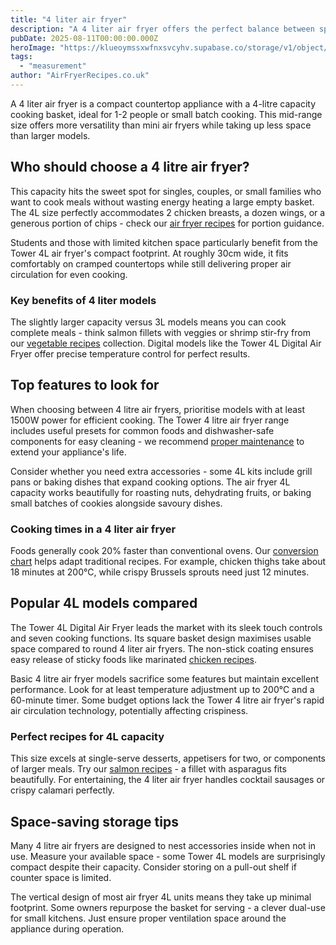 ```yaml
---
title: "4 liter air fryer"
description: "A 4 liter air fryer offers the perfect balance between space and efficiency for smaller households. Whether you're eyeing the Tower 4L Digital model or comparing capacities, we'll help you decide. Find ideal recipes and cooking tips tailored for this compact yet mighty appliance."
pubDate: 2025-08-11T00:00:00.000Z
heroImage: "https://klueoymssxwfnxsvcyhv.supabase.co/storage/v1/object/public/md/4-liter-air-fryer-ea61f91d.png"
tags:
  - "measurement"
author: "AirFryerRecipes.co.uk"
---
```


<p id="">A 4 liter air fryer is a compact countertop appliance with a 4-litre capacity cooking basket, ideal for 1-2 people or small batch cooking. This mid-range size offers more versatility than mini air fryers while taking up less space than larger models.</p><h2 id="">Who should choose a 4 litre air fryer?</h2><p id="">This capacity hits the sweet spot for singles, couples, or small families who want to cook meals without wasting energy heating a large empty basket. The 4L size perfectly accommodates 2 chicken breasts, a dozen wings, or a generous portion of chips - check our <a href="https://www.airfryerrecipe.co.uk/recipes" id="">air fryer recipes</a> for portion guidance.</p><p id="">Students and those with limited kitchen space particularly benefit from the Tower 4L air fryer's compact footprint. At roughly 30cm wide, it fits comfortably on cramped countertops while still delivering proper air circulation for even cooking.</p><h3 id="">Key benefits of 4 liter models</h3><p id="">The slightly larger capacity versus 3L models means you can cook complete meals - think salmon fillets with veggies or shrimp stir-fry from our <a href="https://www.airfryerrecipe.co.uk/recipe-category/vegetables" id="">vegetable recipes</a> collection. Digital models like the Tower 4L Digital Air Fryer offer precise temperature control for perfect results.</p><h2 id="">Top features to look for</h2><p id="">When choosing between 4 litre air fryers, prioritise models with at least 1500W power for efficient cooking. The Tower 4 litre air fryer range includes useful presets for common foods and dishwasher-safe components for easy cleaning - we recommend <a href="https://www.airfryerrecipe.co.uk/air-fryer-cleaner" id="">proper maintenance</a> to extend your appliance's life.</p><p id="">Consider whether you need extra accessories - some 4L kits include grill pans or baking dishes that expand cooking options. The air fryer 4L capacity works beautifully for roasting nuts, dehydrating fruits, or baking small batches of cookies alongside savoury dishes.</p><h3 id="">Cooking times in a 4 liter air fryer</h3><p id="">Foods generally cook 20% faster than conventional ovens. Our <a href="https://www.airfryerrecipe.co.uk/air-fryer-conversion-chart" id="">conversion chart</a> helps adapt traditional recipes. For example, chicken thighs take about 18 minutes at 200°C, while crispy Brussels sprouts need just 12 minutes.</p><h2 id="">Popular 4L models compared</h2><p id="">The Tower 4L Digital Air Fryer leads the market with its sleek touch controls and seven cooking functions. Its square basket design maximises usable space compared to round 4 liter air fryers. The non-stick coating ensures easy release of sticky foods like marinated <a href="https://www.airfryerrecipe.co.uk/recipe-category/chicken" id="">chicken recipes</a>.</p><p id="">Basic 4 litre air fryer models sacrifice some features but maintain excellent performance. Look for at least temperature adjustment up to 200°C and a 60-minute timer. Some budget options lack the Tower 4 litre air fryer's rapid air circulation technology, potentially affecting crispiness.</p><h3 id="">Perfect recipes for 4L capacity</h3><p id="">This size excels at single-serve desserts, appetisers for two, or components of larger meals. Try our <a href="https://www.airfryerrecipe.co.uk/recipe-category/salmon" id="">salmon recipes</a> - a fillet with asparagus fits beautifully. For entertaining, the 4 liter air fryer handles cocktail sausages or crispy calamari perfectly.</p><h2 id="">Space-saving storage tips</h2><p id="">Many 4 litre air fryers are designed to nest accessories inside when not in use. Measure your available space - some Tower 4L models are surprisingly compact despite their capacity. Consider storing on a pull-out shelf if counter space is limited.</p><p id="">The vertical design of most air fryer 4L units means they take up minimal footprint. Some owners repurpose the basket for serving - a clever dual-use for small kitchens. Just ensure proper ventilation space around the appliance during operation.</p>